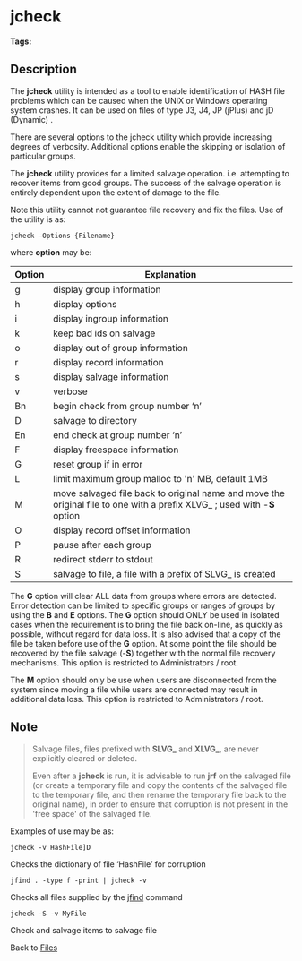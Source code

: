 # jcheck

<PageHeader />

**Tags:**
<badge text='file recovery' vertical='middle' />
<badge text='utilities' vertical='middle' />
<badge text='file error checking' vertical='middle' />

## Description

The **jcheck** utility is intended as a tool to enable identification of HASH file problems which can be caused when the UNIX or Windows operating system crashes. It can be used on files of type J3, J4, JP (jPlus) and jD (Dynamic) .

There are several options to the jcheck utility which provide increasing degrees of verbosity. Additional options enable the skipping or isolation of particular groups.

The **jcheck** utility provides for a limited salvage operation. i.e. attempting to recover items from good groups. The success of the salvage operation is entirely dependent upon the extent of damage to the file.

Note this utility cannot not guarantee file recovery and fix the files. Use of the utility is as:

```
jcheck –Options {Filename}
```

where **option** may be:

| Option | Explanation |
| --- | --- |
| g | display group information |
| h | display options |
| i | display ingroup information |
| k | keep bad ids on salvage |
| o | display out of group information |
| r | display record information |
| s | display salvage information |
| v | verbose |
| Bn | begin check from group number ‘n’ |
| D | salvage to directory |
| En | end check at group number ‘n’ |
| F | display freespace information |
| G | reset group if in error |
| L | limit maximum group malloc to 'n' MB, default 1MB |
| M | move salvaged file back to original name and move the original file to one with a prefix XLVG\_ ; used with -**S** option |
| O | display record offset information |
| P | pause after each group |
| R | redirect stderr to stdout |
| S | salvage to file, a file with a prefix of SLVG\_ is created |

The **G** option will clear ALL data from groups where errors are detected. Error detection can be limited to specific groups or ranges of groups by using the **B** and **E** options. The **G** option should ONLY be used in isolated cases when the requirement is to bring the file back on-line, as quickly as possible, without regard for data loss. It is also advised that a copy of the file be taken before use of the **G** option. At some point the file should be recovered by the file salvage (-**S**) together with the normal file recovery mechanisms. This option is restricted to Administrators / root.

The **M** option should only be use when users are disconnected from the system since moving a file while users are connected may result in additional data loss. This option is restricted to Administrators / root.

## Note

> Salvage files, files prefixed with **SLVG\_** and **XLVG\_**, are never explicitly cleared or deleted.
>
> Even after a **jcheck** is run, it is advisable to run **jrf** on the salvaged file (or create a temporary file and copy the contents of the salvaged file to the temporary file, and then rename the temporary file back to the original name), in order to ensure that corruption is not present in the 'free space' of the salvaged file.

Examples of use may be as:

```
jcheck -v HashFile]D
```

Checks the dictionary of file ‘HashFile’ for corruption

```
jfind . -type f -print | jcheck -v
```

Checks all files supplied by the [jfind](./../../jbase/jfind) command

```
jcheck -S -v MyFile
```

Check and salvage items to salvage file

Back to [Files](./../README.md)
